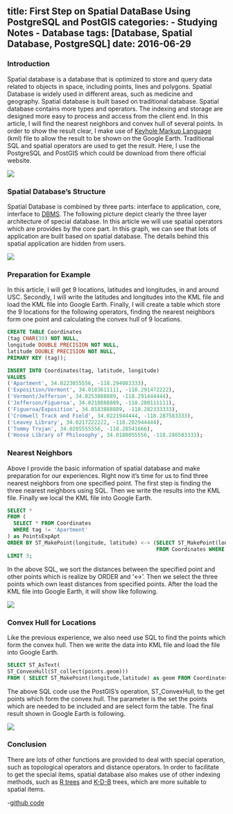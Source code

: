 title: First Step on Spatial DataBase Using PostgreSQL and PostGIS
categories:
    - Studying Notes
    - Database
tags: [Database, Spatial Database, PostgreSQL]
date: 2016-06-29
---

### Introduction
Spatial database is a database that is optimized to store and query data related to objects in space, including points, lines and polygons. Spatial Database is widely used in different areas, such as medicine and geography. Spatial database is built based on traditional database. Spatial database contains more types and operators. The indexing and storage are designed more easy to process and access from the client end.  In this article, I will find the nearest neighbors and convex hull of several points. In order to show the result clear, I make use of [Keyhole Markup Language]( https://en.wikipedia.org/wiki/Keyhole_Markup_Language) (kml) file to allow the result to be shown on the Google Earth. Traditional SQL and spatial operators are used to get the result. Here, I use the PostgreSQL and PostGIS which could be download from there official website.

![](https://c8.staticflickr.com/8/7099/27911367951_8b6ff25ae2.jpg)

<!-- more -->

### Spatial Database’s Structure
Spatial Database is combined by three parts: interface to application, core, interface to [DBMS]( https://en.wikipedia.org/wiki/Database). The following picture depict clearly the three layer architecture of special database. In this article we will use spatial operators which are provides by the core part. In this graph, we can see that lots of application are built based on spatial database. The details behind this spatial application are hidden from users.

![](https://c8.staticflickr.com/8/7756/27911368031_b0da88ab3c.jpg)

### Preparation for Example
In this article, I will get 9 locations, latitudes and longitudes, in and around USC. Secondly, I will write the latitudes and longitudes into the KML file and load the KML file into Google Earth. Finally, I will create a table which store the 9 locations for the following operators, finding the nearest neighbors form one point and calculating the convex hull of 9 locations.
``` sql
CREATE TABLE Coordinates
(tag CHAR(30) NOT NULL,
longitude DOUBLE PRECISION NOT NULL,
latitude DOUBLE PRECISION NOT NULL,
PRIMARY KEY (tag));

INSERT INTO Coordinates(tag, latitude, longitude)
VALUES
('Apartment', 34.0223055556, -118.294083333),
('Exposition/Vermont', 34.0183611111, -118.291472222),
('Vermont/Jefferson', 34.0253888889, -118.291444444),
('Jefferson/Figueroa', 34.0218888889, -118.280111111),
('Figueroa/Exposition', 34.0183888889, -118.282333333),
('Cromwell Track and Field', 34.0221944444, -118.287583333),
('Leavey Library', 34.0217222222, -118.282944444),
('Tommy Trojan', 34.0205555556, -118.28541666),
('Hoose Library of Philosophy', 34.0188055556, -118.286583333);
```

### Nearest Neighbors
Above I provide the basic information of spatial database and make preparation for our experiences. Right now it’s time for us to find three nearest neighbors from one specified point. The first step is finding the three nearest neighbors using SQL. Then we write the results into the KML file. Finally we local the KML file into Google Earth.
``` sql
SELECT *
FROM (
  SELECT * FROM Coordinates
  WHERE tag != 'Apartment'
) as PointsExpApt
ORDER BY ST_MakePoint(longitude, latitude) <-> (SELECT ST_MakePoint(longitude, latitude)
                                                FROM Coordinates WHERE tag = 'Apartment')
LIMIT 3;
```
In the above SQL, we sort the distances between the specified point and other points which is realize by ORDER and ‘<->’. Then we select the three points which own least distances from specified points. After the load the KML file into Google Earth, it will show like following.

![](https://c4.staticflickr.com/8/7510/27911368171_046b8c2724.jpg)


### Convex Hull for Locations
Like the previous experience, we also need use SQL to find the points which form the convex hull. Then we write the data into KML file and load the file into Google Earth.
``` sql
SELECT ST_AsText(
ST_ConvexHull(ST_collect(points.geom)))
FROM ( SELECT ST_MakePoint(longitude,latitude) as geom FROM Coordinates) as points;
```
The above SQL code use the PostGIS’s operation, ST_ConvexHull, to the get points which form the convex hull. The parameter is the set the points which are needed to be included and are select form the table. The final result shown in Google Earth is following.

![](https://c3.staticflickr.com/8/7354/27709266730_464ea6e868.jpg)

### Conclusion
There are lots of other functions are provided to deal with special operation, such as topological operators and distance operators. In order to facilitate to get the special items, spatial database also makes use of other indexing methods, such as [R trees](https://en.wikipedia.org/wiki/R-tree) and [K-D-B](https://en.wikipedia.org/wiki/K-D-B-tree) trees, which are more suitable to spatial items.

-[github code]( https://github.com/spacime/Projects/tree/master/Database/Spatial%20Database)
